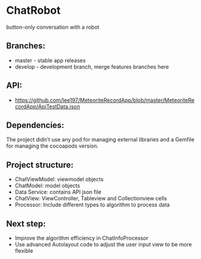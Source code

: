 # ChatRobot
button-only conversation with a robot

## Branches:
* master - stable app releases
* develop - development branch, merge features branches here

## API:
* https://github.com/lee197/MeteoriteRecordApp/blob/master/MeteoriteRecordApp/ApiTestData.json

## Dependencies:
The project didn't use any pod for managing external libraries and a Gemfile for managing the cocoapods version.

## Project structure:
* ChatViewModel: viewmodel objects
* ChatModel: model objects
* Data Service: contains API json file
* ChatView: ViewController, Tableview and Collectionview cells
* Processor: Include different types to algorithm to process data

## Next step:
* Improve the algorithm efficiency in ChatInfoProcessor
* Use advanced Autolayout code to adjust the user input view to be more flexible 

